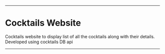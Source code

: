 -------------------
# Cocktails Website

Cocktails website to display list of all the cocktails along with their details. Developed using cocktails DB api


---------------------



